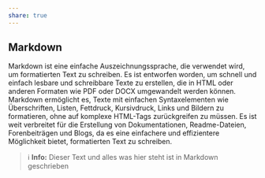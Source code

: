 ```yaml
---
share: true  
--- 
```

## Markdown 
Markdown ist eine einfache Auszeichnungssprache, die verwendet wird, um formatierten Text zu schreiben. Es ist entworfen worden, um schnell und einfach lesbare und schreibbare Texte zu erstellen, die in HTML oder anderen Formaten wie PDF oder DOCX umgewandelt werden können. Markdown ermöglicht es, Texte mit einfachen Syntaxelementen wie Überschriften, Listen, Fettdruck, Kursivdruck, Links und Bildern zu formatieren, ohne auf komplexe HTML-Tags zurückgreifen zu müssen. Es ist weit verbreitet für die Erstellung von Dokumentationen, Readme-Dateien, Forenbeiträgen und Blogs, da es eine einfachere und effizientere Möglichkeit bietet, formatierten Text zu schreiben.

> ℹ **Info:** 
> Dieser Text und alles was hier steht ist in Markdown geschrieben
